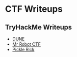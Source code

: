 # CTF Writeups

## TryHackMe Writeups

- [DUNE](/TryHackMe/DUNE.md)
- [Mr Robot CTF](/TryHackMe/Mr%20Robot.md)
- [Pickle Rick](/TryHackMe/Pickle%20Rick.md)
